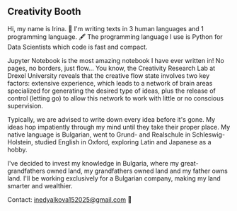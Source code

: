 ## Creativity Booth
Hi, my name is Irina. 📘 I'm writing texts in 3 human languages and 1 programming language. 🖋️ The programming language I use is Python for Data Scientists which code is fast and compact.

Jupyter Notebook is the most amazing notebook I have ever written in! No pages, no borders, just flow... You know, the Creativity Research Lab at Drexel University reveals that the creative flow state involves two key factors: extensive experience, which leads to a network of brain areas specialized for generating the desired type of ideas, plus the release of control (letting go) to allow this network to work with little or no conscious supervision.

Typically, we are advised to write down every idea before it's gone. My ideas hop impatiently through my mind until they take their proper place. My native language is Bulgarian, went to Grund- and Realschule in Schleswig-Holstein, studied English in Oxford, exploring Latin and Japanese as a hobby.

I've decided to invest my knowledge in Bulgaria, where my great-grandfathers owned land, my grandfathers owned land and my father owns land. I'll be working exclusively for a Bulgarian company, making my land smarter and wealthier.

Contact: inedyalkova152025@gmail.com 📨
